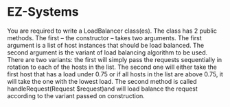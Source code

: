 # EZ-Systems

You are required to write a LoadBalancer class(es).
The class has 2 public methods.
The first – the constructor – takes two arguments. The first argument is a list of host
instances that should be load balanced. The second argument is the variant of load
balancing algorithm to be used.
There are two variants: the first will simply pass the requests sequentially in rotation to each
of the hosts in the list. The second one will either take the first host that has a load under
0.75 or if all hosts in the list are above 0.75, it will take the one with the lowest load.
The second method is called handleRequest(Request $request)and will load balance
the request according to the variant passed on construction.
